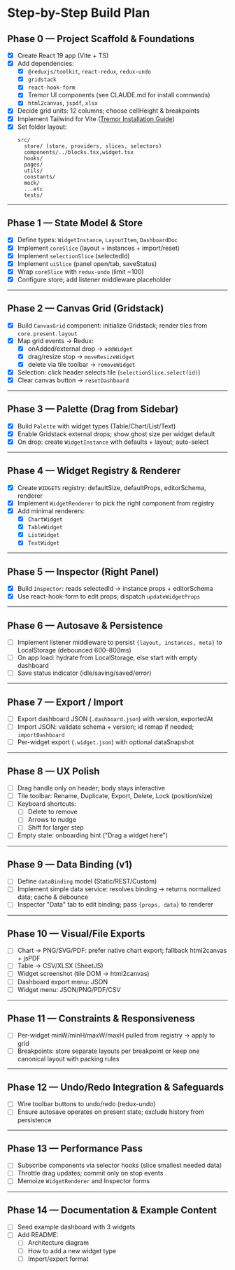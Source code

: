 # Step-by-Step Build Plan

## Phase 0 — Project Scaffold & Foundations

- [x] Create React 19 app (Vite + TS)
- [x] Add dependencies:
  - [x] `@reduxjs/toolkit`, `react-redux`, `redux-undo`
  - [x] `gridstack`
  - [x] `react-hook-form`
  - [x] Tremor UI components (see CLAUDE.md for install commands)
  - [x] `html2canvas`, `jspdf`, `xlsx`
- [x] Decide grid units: 12 columns; choose cellHeight & breakpoints
- [x] Implement Tailwind for Vite ([Tremor Installation Guide](https://www.tremor.so/docs/getting-started/installation))
- [x] Set folder layout:
  ```
  src/
    store/ (store, providers, slices, selectors)
    components/../blocks.tsx,widget.tsx
    hooks/
    pages/
    utils/
    constants/
    mock/
    ...etc
    tests/
  ```

---

## Phase 1 — State Model & Store

- [x] Define types: `WidgetInstance`, `LayoutItem`, `DashboardDoc`
- [x] Implement `coreSlice` (layout + instances + import/reset)
- [x] Implement `selectionSlice` (selectedId)
- [x] Implement `uiSlice` (panel open/tab, saveStatus)
- [x] Wrap `coreSlice` with `redux-undo` (limit ~100)
- [x] Configure store; add listener middleware placeholder

---

## Phase 2 — Canvas Grid (Gridstack)

- [x] Build `CanvasGrid` component: initialize Gridstack; render tiles from `core.present.layout`
- [x] Map grid events → Redux:
  - [x] onAdded/external drop → `addWidget`
  - [x] drag/resize stop → `moveResizeWidget`
  - [x] delete via tile toolbar → `removeWidget`
- [x] Selection: click header selects tile (`selectionSlice.select(id)`)
- [x] Clear canvas button → `resetDashboard`

---

## Phase 3 — Palette (Drag from Sidebar)

- [x] Build `Palette` with widget types (Table/Chart/List/Text)
- [x] Enable Gridstack external drops; show ghost size per widget default
- [x] On drop: create `WidgetInstance` with defaults + layout; auto-select

---

## Phase 4 — Widget Registry & Renderer

- [x] Create `WIDGETS` registry: defaultSize, defaultProps, editorSchema, renderer
- [x] Implement `WidgetRenderer` to pick the right component from registry
- [x] Add minimal renderers:
  - [x] `ChartWidget`
  - [x] `TableWidget`
  - [x] `ListWidget`
  - [x] `TextWidget`
 
---

## Phase 5 — Inspector (Right Panel)

- [x] Build `Inspector`: reads selectedId → instance props + editorSchema
- [x] Use react-hook-form to edit props; dispatch `updateWidgetProps`
---

## Phase 6 — Autosave & Persistence

- [ ] Implement listener middleware to persist `{layout, instances, meta}` to LocalStorage (debounced 600–800ms)
- [ ] On app load: hydrate from LocalStorage, else start with empty dashboard
- [ ] Save status indicator (idle/saving/saved/error)

---

## Phase 7 — Export / Import

- [ ] Export dashboard JSON (`.dashboard.json`) with version, exportedAt
- [ ] Import JSON: validate schema + version; id remap if needed; `importDashboard`
- [ ] Per-widget export (`.widget.json`) with optional dataSnapshot

---

## Phase 8 — UX Polish

- [ ] Drag handle only on header; body stays interactive
- [ ] Tile toolbar: Rename, Duplicate, Export, Delete, Lock (position/size)
- [ ] Keyboard shortcuts:
  - [ ] Delete to remove
  - [ ] Arrows to nudge
  - [ ] Shift for larger step
- [ ] Empty state: onboarding hint ("Drag a widget here")

---

## Phase 9 — Data Binding (v1)

- [ ] Define `dataBinding` model (Static/REST/Custom)
- [ ] Implement simple data service: resolves binding → returns normalized data; cache & debounce
- [ ] Inspector "Data" tab to edit binding; pass `{props, data}` to renderer

---

## Phase 10 — Visual/File Exports

- [ ] Chart → PNG/SVG/PDF: prefer native chart export; fallback html2canvas + jsPDF
- [ ] Table → CSV/XLSX (SheetJS)
- [ ] Widget screenshot (tile DOM → html2canvas)
- [ ] Dashboard export menu: JSON
- [ ] Widget menu: JSON/PNG/PDF/CSV

---

## Phase 11 — Constraints & Responsiveness

- [ ] Per-widget minW/minH/maxW/maxH pulled from registry → apply to grid
- [ ] Breakpoints: store separate layouts per breakpoint or keep one canonical layout with packing rules

---

## Phase 12 — Undo/Redo Integration & Safeguards

- [ ] Wire toolbar buttons to undo/redo (redux-undo)
- [ ] Ensure autosave operates on present state; exclude history from persistence

---

## Phase 13 — Performance Pass

- [ ] Subscribe components via selector hooks (slice smallest needed data)
- [ ] Throttle drag updates; commit only on stop events
- [ ] Memoize `WidgetRenderer` and Inspector forms

---

## Phase 14 — Documentation & Example Content

- [ ] Seed example dashboard with 3 widgets
- [ ] Add README:
  - [ ] Architecture diagram
  - [ ] How to add a new widget type
  - [ ] Import/export format